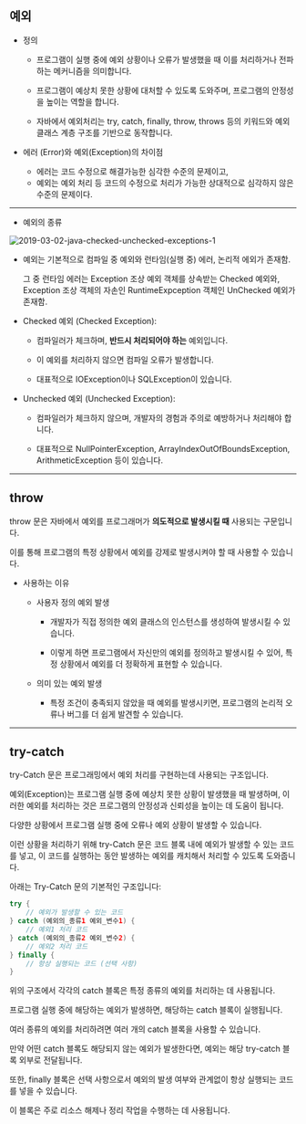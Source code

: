 ## 예외

  - 정의

     - 프로그램이 실행 중에 예외 상황이나 오류가 발생했을 때 이를 처리하거나 전파하는 메커니즘을 의미합니다.
     
     - 프로그램이 예상치 못한 상황에 대처할 수 있도록 도와주며, 프로그램의 안정성을 높이는 역할을 합니다. 
     
     - 자바에서 예외처리는 try, catch, finally, throw, throws 등의 키워드와 예외 클래스 계층 구조를 기반으로 동작합니다.


  - 에러 (Error)와 예외(Exception)의 차이점
    
      -  에러는 코드 수정으로 해결가능한 심각한 수준의 문제이고,
      -  예외는 예외 처리 등 코드의 수정으로 처리가 가능한 상대적으로 심각하지 않은 수준의 문제이다.


     
-------------------------------------------------------------------------------------------------------------------------------

- 예외의 종류

 ![2019-03-02-java-checked-unchecked-exceptions-1](https://github.com/parkminseok56/Java/assets/133790403/2a3a9eb5-92d6-44a4-ae48-805f72e0c7dc)


 - 예외는 기본적으로 컴파일 중 예외와 런타임(실행 중) 에러, 논리적 에외가 존재함.

    그 중 런타임 에러는 Exception 조상 예외 객체를 상속받는 Checked 예외와, Exception 조상 객체의 자손인 RuntimeExpception 객체인 UnChecked 예외가 존재함. 
     
  - Checked 예외 (Checked Exception):
   
      - 컴파일러가 체크하며, **반드시 처리되어야 하는** 예외입니다.
    
      - 이 예외를 처리하지 않으면 컴파일 오류가 발생합니다.
    
      - 대표적으로  IOException이나 SQLException이 있습니다.

   - Unchecked 예외 (Unchecked Exception):
 
      - 컴파일러가 체크하지 않으며, 개발자의 경험과 주의로 예방하거나 처리해야 합니다.
    
      - 대표적으로 NullPointerException,  ArrayIndexOutOfBoundsException, ArithmeticException 등이 있습니다.

 -------------------------------------------------------------------------------------------------------------------------------

##  throw

  throw 문은 자바에서 예외를 프로그래머가 **의도적으로 발생시킬 때** 사용되는 구문입니다.
   
   이를 통해 프로그램의 특정 상황에서 예외를 강제로 발생시켜야 할 때 사용할 수 있습니다.
  
 - 사용하는 이유
  
   - 사용자 정의 예외 발생
   
     - 개발자가 직접 정의한 예외 클래스의 인스턴스를 생성하여 발생시킬 수 있습니다.
  
     - 이렇게 하면 프로그램에서 자신만의 예외를 정의하고 발생시킬 수 있어, 특정 상황에서 예외를 더 정확하게 표현할 수 있습니다.
  
   -  의미 있는 예외 발생
     
       - 특정 조건이 충족되지 않았을 때 예외를 발생시키면, 프로그램의 논리적 오류나 버그를 더 쉽게 발견할 수 있습니다.

-------------------------------------------------------------------------------------------------------------------------------

## try-catch

 try-Catch 문은 프로그래밍에서 예외 처리를 구현하는데 사용되는 구조입니다.
 
 예외(Exception)는 프로그램 실행 중에 예상치 못한 상황이 발생했을 때 발생하며, 이러한 예외를 처리하는 것은 프로그램의 안정성과 신뢰성을 높이는 데 도움이 됩니다.

다양한 상황에서 프로그램 실행 중에 오류나 예외 상황이 발생할 수 있습니다. 

이런 상황을 처리하기 위해 try-Catch 문은 코드 블록 내에 예외가 발생할 수 있는 코드를 넣고, 이 코드를 실행하는 동안 발생하는 예외를 캐치해서 처리할 수 있도록 도와줍니다.

아래는 Try-Catch 문의 기본적인 구조입니다:
 
``` java
try {
    // 예외가 발생할 수 있는 코드
} catch (예외의_종류1 예외_변수1) {
    // 예외1 처리 코드
} catch (예외의_종류2 예외_변수2) {
    // 예외2 처리 코드
} finally {
    // 항상 실행되는 코드 (선택 사항)
}

```

위의 구조에서 각각의 catch 블록은 특정 종류의 예외를 처리하는 데 사용됩니다. 

프로그램 실행 중에 해당하는 예외가 발생하면, 해당하는 catch 블록이 실행됩니다.

여러 종류의 예외를 처리하려면 여러 개의 catch 블록을 사용할 수 있습니다. 

만약 어떤 catch 블록도 해당되지 않는 예외가 발생한다면, 예외는 해당 try-catch 블록 외부로 전달됩니다.

또한, finally 블록은 선택 사항으로서 예외의 발생 여부와 관계없이 항상 실행되는 코드를 넣을 수 있습니다.

이 블록은 주로 리소스 해제나 정리 작업을 수행하는 데 사용됩니다.
